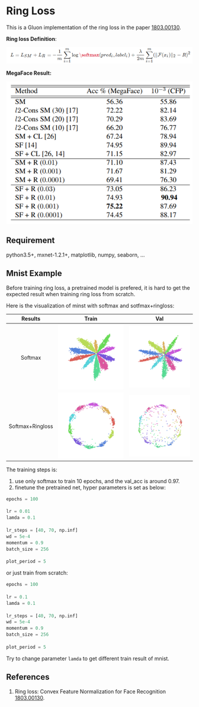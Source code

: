 # Ring Loss
This is a Gluon implementation of the ring loss in the paper [1803.00130](https://arxiv.org/abs/1803.00130).

**Ring loss Definition**:

<img src="resources/ring-loss.png"/>

**MegaFace Result:**

<img src="resources/megaface-result.png"/>


## Requirement
python3.5+, mxnet-1.2.1+, matplotlib, numpy, seaborn, ...

## Mnist Example
Before training ring loss, a pretrained model is prefered, 
it is hard to get the expected result when training ring loss from scratch. 

Here is the visualization of minst with softmax and sotfmax+ringloss:

|Results|Train|Val |
|:---:  |:---:|:---:|
|Softmax|<img src="resources/softmax-train-epoch95.png"/>|<img src="resources/softmax-val-epoch95.png"/>|
|Softmax+Ringloss|<img src="resources/ringloss-train-epoch95.png"/>|<img src="resources/ringloss-val-epoch95.png"/>|


The training steps is:
1. use only softmax to train 10 epochs, and the val_acc is around 0.97.
2. finetune the pretrained net, hyper parameters is set as below:
```python
epochs = 100

lr = 0.01
lamda = 0.1

lr_steps = [40, 70, np.inf]
wd = 5e-4
momentum = 0.9
batch_size = 256

plot_period = 5
```

or just train from scratch:

```python
epochs = 100

lr = 0.1
lamda = 0.1

lr_steps = [40, 70, np.inf]
wd = 5e-4
momentum = 0.9
batch_size = 256

plot_period = 5
```

Try to change parameter `lamda` to get different train result of mnist. 

## References
1. Ring loss: Convex Feature Normalization for Face Recognition [1803.00130](https://arxiv.org/abs/1803.00130).